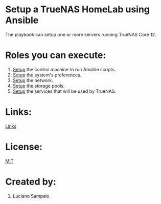 # Setup a TrueNAS HomeLab using Ansible

The playbook can setup one or more servers running TrueNAS Core 12.

# Roles you can execute:
1. [Setup](roles/01-control-machine/README.md) the control machine to run Ansible scripts.
1. [Setup](roles/02-system/README.md) the system's preferences.
1. [Setup](roles/05-network/README.md) the network.
1. [Setup](roles/06-storage/README.md) the storage pools.
1. [Setup](roles/09-services/README.md) the services that will be used by TrueNAS.

# Links:

[Links](links.md "Links")

# License:

[MIT](LICENSE "MIT License")

# Created by: 

1. Luciano Sampaio.
